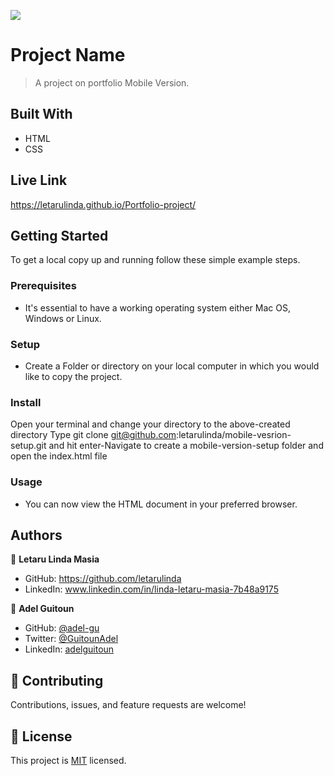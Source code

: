 ![](https://img.shields.io/badge/Microverse-blueviolet)

# Project Name

> A project on portfolio Mobile Version.

## Built With

- HTML
- CSS

## Live Link
https://letarulinda.github.io/Portfolio-project/

## Getting Started

To get a local copy up and running follow these simple example steps.

### Prerequisites

- It's essential to have a working operating system either Mac OS, Windows or Linux.

### Setup

- Create a Folder or directory on your local computer in which you would like to copy the project.

### Install

Open your terminal and change your directory to the above-created directory Type git clone git@github.com:letarulinda/mobile-vesrion-setup.git and hit enter-Navigate to create a mobile-version-setup folder and open the index.html file

### Usage

- You can now view the HTML document in your preferred browser.

## Authors

👤 **Letaru Linda Masia**

- GitHub: https://github.com/letarulinda
- LinkedIn: www.linkedin.com/in/linda-letaru-masia-7b48a9175

👤 **Adel Guitoun**

- GitHub: [@adel-gu](https://github.com/adel-gu)
- Twitter: [@GuitounAdel](https://twitter.com/@GuitounAdel)
- LinkedIn: [adelguitoun](https://linkedin.com/in/adelguitoun)

## 🤝 Contributing

Contributions, issues, and feature requests are welcome!

## 📝 License

This project is [MIT](./MIT.md) licensed.



